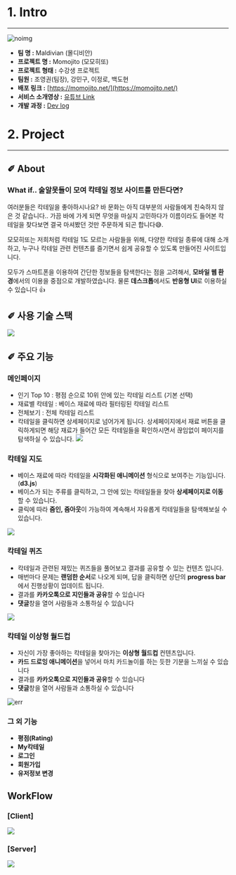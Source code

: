 # 1. Intro

---

![noimg](https://www.notion.so/image/https%3A%2F%2Fs3-us-west-2.amazonaws.com%2Fsecure.notion-static.com%2F1aa7d3e6-f7d3-41a7-b228-85427d9ad3f3%2FUntitled.png?table=block&id=1bd379e5-5411-4c91-81bc-8f9c6d2a8828&spaceId=14cff50a-9d15-48cd-a262-2724a8ab38ba&width=3060&userId=505f5c27-9d71-4cf4-8174-1ef8968c448d&cache=v2)

- **팀 명 :** Maldivian (몰디비안)
- **프로젝트 명 :** Momojito (모모히또)
- **프로젝트 형태 :** 수강생 프로젝트
- **팀원 :** 조영권(팀장), 강민구, 이정로, 백도현
- **배포 링크 :** [https://momojito.net/](https://momojito.net/)
- **서비스 소개영상 :** [유튜브 Link](https://youtu.be/0S49UQj-SDo)
- **개발 과정 :** [Dev log](https://www.notion.so/Team-Maldivian-2a707e5b3ffd49a28baabdd4366ca720)

# 2. Project

---

## ✐ About

 

### What if..   술알못들이 모여 칵테일 정보 사이트를 만든다면?

여러분들은 칵테일을 좋아하시나요? 바 문화는 아직 대부분의 사람들에게 친숙하지 않은 것 같습니다.. 가끔 바에 가게 되면 무엇을 마실지 고민하다가 이름이라도 들어본 칵테일을 찾다보면 결국 마셔봤던 것만 주문하게 되곤 합니다😅.

모모히또는 저희처럼 칵테일 1도 모르는 사람들을 위해, 다양한 칵테일 종류에 대해 소개하고, 누구나 칵테일 관련 컨텐츠를 즐기면서 쉽게 공유할 수 있도록 만들어진 사이트입니다.

모두가 스마트폰을 이용하여 간단한 정보들을 탐색한다는 점을 고려해서, **모바일 웹 환경**에서의 이용을 중점으로 개발하였습니다. 물론 **데스크톱**에서도 **반응형 UI**로 이용하실 수 있습니다 👍

## ✐ 사용 기술 스택

![](https://www.notion.so/image/https%3A%2F%2Fs3-us-west-2.amazonaws.com%2Fsecure.notion-static.com%2F3823d981-31db-469b-8408-e67c4f04a444%2FUntitled.png?table=block&id=82c32ed7-bfaf-408e-a564-866b11ae4f1f&width=3060&userId=505f5c27-9d71-4cf4-8174-1ef8968c448d&cache=v2)

## ✐ 주요 기능

### 메인페이지
- 인기 Top 10 : 평점 순으로 10위 안에 있는 칵테일 리스트 (기본 선택)
- 재료별 칵테일 : 베이스 재료에 따라 필터링된 칵테일 리스트
- 전체보기 : 전체 칵테일 리스트
- 칵테일을 클릭하면 상세페이지로 넘어가게 됩니다. 상세페이지에서 재료 버튼을 클릭하게되면 해당 재료가 들어간 모든 칵테일들을 확인하시면서 끊임없이 페이지를 탐색하실 수 있습니다.
![](https://s3.us-west-2.amazonaws.com/secure.notion-static.com/5fc539b8-1450-467b-b7f9-2d0b2928ff85/.gif?X-Amz-Algorithm=AWS4-HMAC-SHA256&X-Amz-Credential=AKIAT73L2G45O3KS52Y5%2F20210206%2Fus-west-2%2Fs3%2Faws4_request&X-Amz-Date=20210206T070530Z&X-Amz-Expires=86400&X-Amz-Signature=d4d946edd5bac3103766e0740281cf038d328f659f6271ed4e46fa2d8f5646f1&X-Amz-SignedHeaders=host)

### 칵테일 지도
- 베이스 재료에 따라 칵테일을 **시각화된 애니메이션** 형식으로 보여주는 기능입니다. (**d3.js**)
- 베이스가 되는 주류를 클릭하고, 그 안에 있는 칵테일들을 찾아 **상세페이지로 이동**할 수 있습니다.
- 클릭에 따라 **줌인, 줌아웃**이 가능하여 계속해서 자유롭게 칵테일들을 탐색해보실 수 있습니다.

![](https://s3.us-west-2.amazonaws.com/secure.notion-static.com/cd3feac3-3a19-4b79-aebe-bc49035aca9c/_.gif?X-Amz-Algorithm=AWS4-HMAC-SHA256&X-Amz-Credential=AKIAT73L2G45O3KS52Y5%2F20210206%2Fus-west-2%2Fs3%2Faws4_request&X-Amz-Date=20210206T081353Z&X-Amz-Expires=86400&X-Amz-Signature=a0dae4ced8cfcfe4f81bf1acaa48f1cd1ec8c47359403e65c1d5a89aa768cfc9&X-Amz-SignedHeaders=host)

### 칵테일 퀴즈
- 칵테일과 관련된 재밌는 퀴즈들을 풀어보고 결과를 공유할 수 있는 컨텐츠 입니다.
- 매번마다 문제는 **랜덤한 순서**로 나오게 되며, 답을 클릭하면 상단의 **progress bar** 에서 진행상황이 업데이트 됩니다.
- 결과를 **카카오톡으로 지인들과 공유**할 수 있습니다
- **댓글**창을 열어 사람들과 소통하실 수 있습니다

![](https://s3.us-west-2.amazonaws.com/secure.notion-static.com/1bd868f2-a4f2-4b48-9ec9-14523993da9d/.gif?X-Amz-Algorithm=AWS4-HMAC-SHA256&X-Amz-Credential=AKIAT73L2G45O3KS52Y5%2F20210206%2Fus-west-2%2Fs3%2Faws4_request&X-Amz-Date=20210206T081527Z&X-Amz-Expires=86400&X-Amz-Signature=e4fad9ef00bb7594b21be578e5ed3eb37a60b8092e63957dad70bc0d59bf5059&X-Amz-SignedHeaders=host)

### 칵테일 이상형 월드컵
- 자신이 가장 좋아하는 칵테일을 찾아가는 **이상형 월드컵** 컨텐츠입니다.
- **카드 드로잉 애니메이션**을 넣어서 마치 카드놀이를 하는 듯한 기분을 느끼실 수 있습니다
- 결과를 **카카오톡으로 지인들과 공유**할 수 있습니다
- **댓글**창을 열어 사람들과 소통하실 수 있습니다

![err](https://s3.us-west-2.amazonaws.com/secure.notion-static.com/7a2ed12f-b470-42d1-b3e6-601d2cecbdc8/.gif?X-Amz-Algorithm=AWS4-HMAC-SHA256&X-Amz-Credential=AKIAT73L2G45O3KS52Y5%2F20210206%2Fus-west-2%2Fs3%2Faws4_request&X-Amz-Date=20210206T081358Z&X-Amz-Expires=86400&X-Amz-Signature=65a22f62fac1f2c3cbf432a8a98d9ffac661db61ec77a60b1a6bebabfd70cd4a&X-Amz-SignedHeaders=host)

### 그 외 기능
- **평점(Rating)**
- **My칵테일**
- **로그인**
- **회원가입**
- **유저정보 변경**

## WorkFlow

### [Client]

![](https://www.notion.so/image/https%3A%2F%2Fs3-us-west-2.amazonaws.com%2Fsecure.notion-static.com%2F328d4b27-86f2-4914-b0bd-5831e35762dc%2FMy_First_Board.jpg?table=block&id=f3752c6a-410b-4aab-ba84-00e31ca50734&spaceId=14cff50a-9d15-48cd-a262-2724a8ab38ba&width=3060&userId=505f5c27-9d71-4cf4-8174-1ef8968c448d&cache=v2)

### [Server]

![](https://www.notion.so/image/https%3A%2F%2Fs3-us-west-2.amazonaws.com%2Fsecure.notion-static.com%2Fcfc67004-a00f-4aa1-9e0c-600fee1cd06e%2FMy_First_Board_(1).jpg?table=block&id=d16b3744-52c7-45b1-a4b1-ff94a3daa5d9&spaceId=14cff50a-9d15-48cd-a262-2724a8ab38ba&width=3060&userId=505f5c27-9d71-4cf4-8174-1ef8968c448d&cache=v2)
